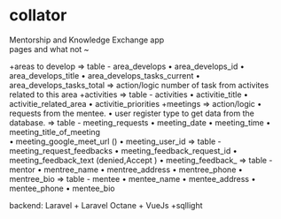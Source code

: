 # collator
Mentorship and Knowledge Exchange app
<br>
pages and what not ~


+areas to develop 
⇒ table - area_develops
      • area_develops_id
      • area_develops_title
      • area_develops_tasks_current
      • area_develops_tasks_total
⇒ action/logic
number of task from activites related to this area
+activities 
⇒ table - activities
      • activitie_title
      • activitie_related_area
      • activitie_priorities
+meetings 
   ⇒ action/logic
      • requests from the mentee.
      • user register type to get data from the database.
   ⇒ table - meeting_requests
      • meeting_date
      • meeting_time
      • meeting_title_of_meeting   
      • meeting_google_meet_url ()
      • meeting_user_id
   ⇒ table - meeting_request_feedbacks 
      • meeting_feedback_request_id
      • meeting_feedback_text (denied,Accept )
      • meeting_feedback_
   ⇒ table - mentor
      • mentree_name
      • mentree_address
      • mentree_phone
      • mentree_bio
   ⇒ table - mentee
      • mentee_name
      • mentee_address
      • mentee_phone
      • mentee_bio

backend: Laravel + Laravel Octane + VueJs +sqllight
